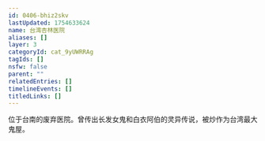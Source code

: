 ```yaml
---
id: 0406-bhiz2skv
lastUpdated: 1754633624
name: 台湾杏林医院
aliases: []
layer: 3
categoryId: cat_9yUWRRAg
tagIds: []
nsfw: false
parent: ""
relatedEntries: []
timelineEvents: []
titledLinks: []
---
```


位于台南的废弃医院。曾传出长发女鬼和白衣阿伯的灵异传说，被炒作为台湾最大鬼屋。
